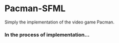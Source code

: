 # Pacman-SFML

Simply the implementation of the video game Pacman.


### In the process of implementation...
